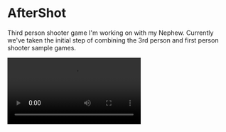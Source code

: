 # AfterShot
Third person shooter game I'm working on with my Nephew. Currently we've taken the initial step of combining the 3rd person
and first person shooter sample games.

![Sample](sample.mp4)